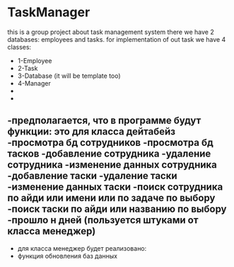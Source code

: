 # TaskManager
this is a group project about task management system
there we have 2 databases: employees and tasks.
for implementation of out task we have 4 classes:
- 1-Employee
- 2-Task
- 3-Database (it will be template too)
- 4-Manager
-
-
-предполагается, что в программе будут функции: это для класса дейтабейз
-просмотра бд сотрудников
-просмотра бд тасков 
-добавление сотрудника
-удаление сотрудника
-изменение данных сотрудника
-добавление таски
-удаление таски
-изменение данных таски
-поиск сотрудника по айди или имени или по задаче по выбору
-поиск таски по айди или названию по выбору
-прошло н дней (пользуется штуками от класса менеджер)
-
- для класса менеджер будет реализовано:
- функция обновления баз данных
